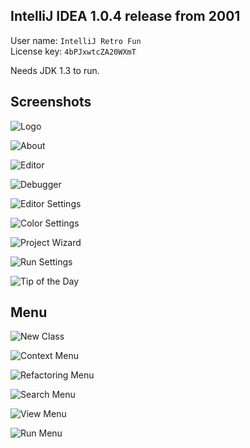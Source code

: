 ## IntelliJ IDEA 1.0.4 release from 2001

User name: `IntelliJ Retro Fun`\
License key: `4bPJxwtcZA20WXmT`

Needs JDK 1.3 to run.

## Screenshots

![Logo](screenshots/idea-logo.gif)

![About](screenshots/about.png)

![Editor](screenshots/editor.png)

![Debugger](screenshots/debugger.png)

![Editor Settings](screenshots/editor-settings.png)

![Color Settings](screenshots/color-settings.png)

![Project Wizard](screenshots/new-project-wizard.png)

![Run Settings](screenshots/run-settings.png)

![Tip of the Day](screenshots/tip.png)

## Menu

![New Class](screenshots/new-class.png)

![Context Menu](screenshots/context-menu.png)

![Refactoring Menu](screenshots/refactoring-menu.png)

![Search Menu](screenshots/search-menu.png)

![View Menu](screenshots/view-menu.png)

![Run Menu](screenshots/run-menu.png)
